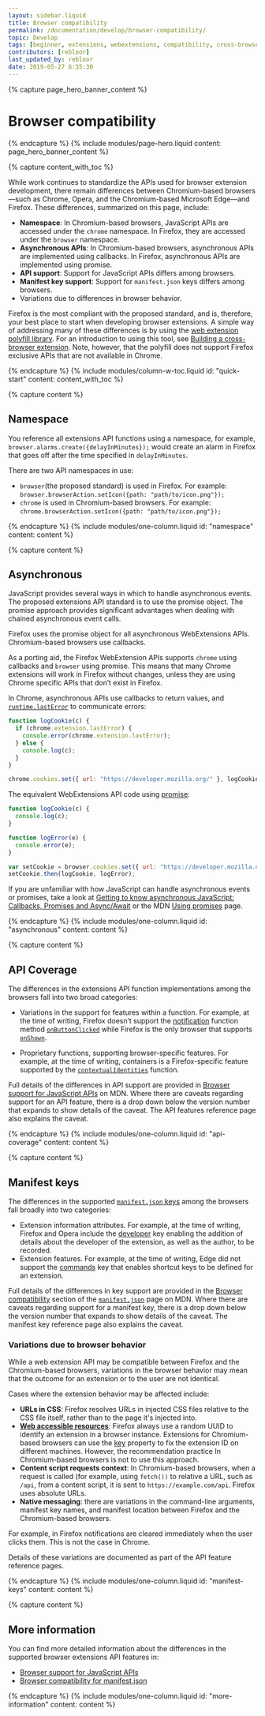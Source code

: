 ```yaml
---
layout: sidebar.liquid
title: Browser compatibility
permalink: /documentation/develop/browser-compatibility/
topic: Develop
tags: [beginner, extensions, webextensions, compatibility, cross-browser]
contributors: [rebloor]
last_updated_by: rebloor
date: 2019-05-27 6:35:30
---
```


<!-- Page Hero Banner -->

{% capture page_hero_banner_content %}

# Browser compatibility

{% endcapture %}
{% include modules/page-hero.liquid
    content: page_hero_banner_content
%}

<!-- END: Page Hero Banner -->

<!-- Content with Table of Contents Module -->

{% capture content_with_toc %}

While work continues to standardize the APIs used for browser extension development, there remain differences between Chromium-based browsers—such as Chrome, Opera, and the Chromium-based Microsoft Edge—and Firefox. These differences, summarized on this page, include:

- **Namespace**: In Chromium-based browsers, JavaScript APIs are accessed under the `chrome` namespace. In Firefox, they are accessed under the `browser` namespace.
- **Asynchronous APIs**: In Chromium-based browsers, asynchronous APIs are implemented using callbacks. In Firefox, asynchronous APIs are implemented using promise.
- **API support**: Support for JavaScript APIs differs among browsers.
- **Manifest key support**: Support for `manifest.json` keys differs among browsers.
- Variations due to differences in browser behavior.

Firefox is the most compliant with the proposed standard, and is, therefore, your best place to start when developing browser extensions. A simple way of addressing many of these differences is by using the [web extension polyfill library](https://github.com/mozilla/webextension-polyfill). For an introduction to using this tool, see [Building a cross-browser extension](https://developer.mozilla.org/docs/Mozilla/Add-ons/WebExtensions/Build_a_cross_browser_extension). Note, however, that the polyfill does not support Firefox exclusive APIs that are not available in Chrome.

{% endcapture %}
{% include modules/column-w-toc.liquid
  id: "quick-start"
  content: content_with_toc
%}

<!-- END: Content with Table of Contents -->

<!-- Single Column Body Module -->

{% capture content %}

## Namespace

You reference all extensions API functions using a namespace, for example, `browser.alarms.create({delayInMinutes});` would create an alarm in Firefox that goes off after the time specified in `delayInMinutes`.

There are two API namespaces in use:

- `browser`(the proposed standard) is used in Firefox. For example: `browser.browserAction.setIcon({path: "path/to/icon.png"});`
- `chrome` is used in Chromium-based browsers. For example: `chrome.browserAction.setIcon({path: "path/to/icon.png"});`

{% endcapture %}
{% include modules/one-column.liquid
  id: "namespace"
  content: content
%}

<!-- END: Single Column Body Module -->

<!-- Single Column Body Module -->

{% capture content %}

## Asynchronous

JavaScript provides several ways in which to handle asynchronous events. The proposed extensions API standard is to use the promise object. The promise approach provides significant advantages when dealing with chained asynchronous event calls.

Firefox uses the promise object for all asynchronous WebExtensions APIs. Chromium-based browsers use callbacks.

As a porting aid, the Firefox WebExtension APIs supports `chrome` using callbacks and `browser` using promise. This means that many Chrome extensions will work in Firefox without changes, unless they are using Chrome specific APIs that don’t exist in Firefox.

In Chrome, asynchronous APIs use callbacks to return values, and [`runtime.lastError`](https://developer.mozilla.org/docs/Mozilla/Add-ons/WebExtensions/API/runtime/lastError) to communicate errors:

```js
function logCookie(c) {
  if (chrome.extension.lastError) {
    console.error(chrome.extension.lastError);
  } else {
    console.log(c);
  }
}

chrome.cookies.set({ url: "https://developer.mozilla.org/" }, logCookie);
```

The equivalent WebExtensions API code using [promise](https://developer.mozilla.org/docs/Web/JavaScript/Reference/Global_Objects/Promise):

```js
function logCookie(c) {
  console.log(c);
}

function logError(e) {
  console.error(e);
}

var setCookie = browser.cookies.set({ url: "https://developer.mozilla.org/" });
setCookie.then(logCookie, logError);
```

If you are unfamiliar with how JavaScript can handle asynchronous events or promises, take a look at [Getting to know asynchronous JavaScript: Callbacks, Promises and Async/Await](https://medium.com/codebuddies/getting-to-know-asynchronous-javascript-callbacks-promises-and-async-await-17e0673281ee) or the MDN [Using promises](https://developer.mozilla.org/docs/Web/JavaScript/Guide/Using_promises) page.

{% endcapture %}
{% include modules/one-column.liquid
  id: "asynchronous"
  content: content
%}

<!-- END: Single Column Body Module -->

<!-- Single Column Body Module -->

{% capture content %}

## API Coverage

The differences in the extensions API function implementations among the browsers fall into two broad categories:

- Variations in the support for features within a function. For example, at the time of writing, Firefox doesn’t support the [notification](https://developer.mozilla.org/docs/Mozilla/Add-ons/WebExtensions/API/notifications) function method [`onButtonClicked`](https://developer.mozilla.org/docs/Mozilla/Add-ons/WebExtensions/API/notifications/onButtonClicked) while Firefox is the only browser that supports [`onShown`](https://developer.mozilla.org/docs/Mozilla/Add-ons/WebExtensions/API/notifications/onShown).

- Proprietary functions, supporting browser-specific features. For example, at the time of writing, containers is a Firefox-specific feature supported by the [`contextualIdentities`](https://developer.mozilla.org/docs/Mozilla/Add-ons/WebExtensions/API/contextualIdentities) function.

Full details of the differences in API support are provided in [Browser support for JavaScript APIs](https://developer.mozilla.org/docs/Mozilla/Add-ons/WebExtensions/Browser_support_for_JavaScript_APIs) on MDN. Where there are caveats regarding support for an API feature, there is a drop down below the version number that expands to show details of the caveat. The API features reference page also explains the caveat.

{% endcapture %}
{% include modules/one-column.liquid
  id: "api-coverage"
  content: content
%}

<!-- END: Single Column Body Module -->

<!-- Single Column Body Module -->

{% capture content %}

## Manifest keys

The differences in the supported [`manifest.json` keys](https://developer.mozilla.org/docs/Mozilla/Add-ons/WebExtensions/manifest.json) among the browsers fall broadly into two categories:

- Extension information attributes. For example, at the time of writing, Firefox and Opera include the [developer](https://developer.mozilla.org/docs/Mozilla/Add-ons/WebExtensions/manifest.json/developer) key enabling the addition of details about the developer of the extension, as well as the author, to be recorded.
- Extension features. For example, at the time of writing, Edge did not support the [commands](https://developer.mozilla.org/docs/Mozilla/Add-ons/WebExtensions/manifest.json/commands) key that enables shortcut keys to be defined for an extension.

Full details of the differences in key support are provided in the [Browser compatibility](https://developer.mozilla.org/docs/Mozilla/Add-ons/WebExtensions/manifest.json#Browser_compatibility) section of the [`manifest.json`](https://developer.mozilla.org/docs/Mozilla/Add-ons/WebExtensions/manifest.json) page on MDN. Where there are caveats regarding support for a manifest key, there is a drop down below the version number that expands to show details of the caveat. The manifest key reference page also explains the caveat.

### Variations due to browser behavior

While a web extension API may be compatible between Firefox and the Chromium-based browsers, variations in the browser behavior may mean that the outcome for an extension or to the user are not identical.

Cases where the extension behavior may be affected include:

- **URLs in CSS**: Firefox resolves URLs in injected CSS files relative to the CSS file itself, rather than to the page it's injected into.
- **[Web accessible resources](https://developer.mozilla.org/docs/Mozilla/Add-ons/WebExtensions/manifest.json/web_accessible_resources)**: Firefox always use a random UUID to identify an extension in a browser instance. Extensions for Chromium-based browsers can use the [key](https://developer.chrome.com/extensions/manifest/key) property to fix the extension ID on different machines. However, the recommendation practice In Chromium-based browsers is not to use this approach.
- **Content script requests context**: In Chromium-based browsers, when a request is called (for example, using `fetch())` to relative a URL, such as `/api`, from a content script, it is sent to `https://example.com/api`. Firefox uses absolute URLs.
- **Native messaging**: there are variations in the command-line arguments, manifest key names, and manifest location between Firefox and the Chromium-based browsers.

For example, in Firefox notifications are cleared immediately when the user clicks them. This is not the case in Chrome.

Details of these variations are documented as part of the API feature reference pages.

{% endcapture %}
{% include modules/one-column.liquid
  id: "manifest-keys"
  content: content
%}

<!-- END: Single Column Body Module -->

<!-- Single Column Body Module -->

{% capture content %}

## More information

You can find more detailed information about the differences in the supported browser extensions API features in:

- [Browser support for JavaScript APIs](https://developer.mozilla.org/docs/Mozilla/Add-ons/WebExtensions/Browser_support_for_JavaScript_APIs)
- [Browser compatibility for manifest.json](https://developer.mozilla.org/docs/Mozilla/Add-ons/WebExtensions/Browser_compatibility_for_manifest.json)

{% endcapture %}
{% include modules/one-column.liquid
  id: "more-information"
  content: content
%}

<!-- END: Single Column Body Module -->


